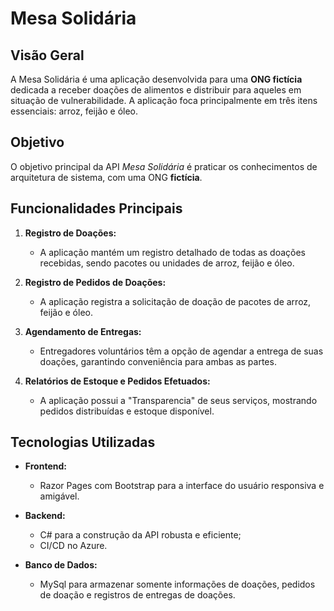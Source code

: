 # Mesa Solidária

## Visão Geral

A Mesa Solidária é uma aplicação desenvolvida para uma **ONG fictícia** dedicada a receber doações de alimentos e distribuir para aqueles em situação de vulnerabilidade. A aplicação foca principalmente em três itens essenciais: arroz, feijão e óleo.

## Objetivo

O objetivo principal da API *Mesa Solidária* é praticar os conhecimentos de arquitetura de sistema, com uma ONG **fictícia**.

## Funcionalidades Principais

1. **Registro de Doações:**
   - A aplicação mantém um registro detalhado de todas as doações recebidas, sendo pacotes ou unidades de arroz, feijão e óleo.

1. **Registro de Pedidos de Doações:**
   - A aplicação registra a solicitação de doação de pacotes de arroz, feijão e óleo.

2. **Agendamento de Entregas:**
   - Entregadores voluntários têm a opção de agendar a entrega de suas doações, garantindo conveniência para ambas as partes.

3. **Relatórios de Estoque e Pedidos Efetuados:**
   - A aplicação possui a "Transparencia" de seus serviços, mostrando pedidos distribuídas e estoque disponível.

## Tecnologias Utilizadas

- **Frontend:**
  - Razor Pages com Bootstrap para a interface do usuário responsiva e amigável.

- **Backend:**
  - C# para a construção da API robusta e eficiente;
  - CI/CD no Azure.

- **Banco de Dados:**
  - MySql para armazenar somente informações de doações, pedidos de doação e registros de entregas de doações.
